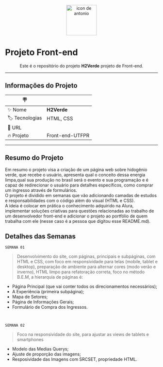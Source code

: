 <div align="center">
    <img src="./img/pedro_memoji.png" width="100" alt="icon de antonio">
    
</div>

# **Projeto Front-end**

<div class="subtitulo" align="center">
    Este é o repositório do projeto <b>H2Verde</b> projeto de Front-end.
</div>

 

-------------------------------------------------

## **Informações do Projeto**
| :placard: |     |
| -------------  | --- |
| :sparkles: Nome        | **H2Verde**
| :label: Tecnologias | HTML, CSS
| :rocket: URL         | 
| :fire: Projeto     | Front-end-UTFPR

----------------------------------------------

## **Resumo do Projeto**
Em resumo o projeto visa a criação de um página web sobre hidogênio verde, que recebe o usuário, apresenta qual o conceito dessa energia limpa,qual sua produção no brasil será o evento e sua programação e é capaz de redirecionar o usuário para detalhes específicos, como comprar um ingresso através de formulários.<br>
O projeto é dividido em semanas que vão adicionando camadas de estudos e responsabilidades com o código além do visual (HTML e CSS).<br>
A ideia é colocar em prática o conhecimento adquirido na Alura, implementar soluções criativas para questões relacionadas ao trabalho de um desenvolvedor front-end e adicionar o projeto ao portfólio de quem trabalha com ele (nesse caso é a pessoa que digitou esse README.md).

## **Detalhes das Semanas**
`SEMANA 01`
> Desenvolvimento do site, com páginas, principais e subpáginas, com HTML e CSS, com foco em responsividade para telas (mobile, tablet e desktop), preparação de ambiente para alternar cores (modo verão e inverno), HTML limpo para refatoração correta, foco no método B.E.M, a hierarquia de páginas é:<br>
  - Página Principal (que vai conter todos os direcionamentos necessários);
  - A Experiência (primeira subpágina);
  - Mapa de Setores;
  - Página de Informações Gerais;
  - Formulário de Compra dos Ingressos.
<br>

`SEMANA 02`
> Foco na responsividade do site, para ajustar as views de tablets e smartphones<br>
  - Modelo das Medias Querys;
  - Ajuste de proporção das imagens;
  - Resposividade das Imagens com SRCSET, propriedade HTML.
<br>


